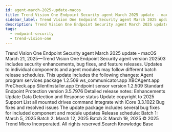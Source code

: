 ```yaml
---
id: agent-march-2025-update-macos
title: Trend Vision One Endpoint Security agent March 2025 update - macOS
sidebar_label: Trend Vision One Endpoint Security agent March 2025 update - macOS
description: Trend Vision One Endpoint Security agent March 2025 update - macOS
tags:
  - endpoint-security
  - trend-vision-one
---
```


 Trend Vision One Endpoint Security agent March 2025 update - macOS March 21, 2025—Trend Vision One Endpoint Security agent version 202503 includes security enhancements, bug fixes, and feature releases. Updates to individual components and agent modules may follow different batch release schedules. This update includes the following changes: Agent program services package 1.2.509 ws_communicator.app XBCAgent.app PreCheck.app SilentInstaller.app Endpoint sensor version 1.2.509 Standard Endpoint Protection version 3.5.7976 Detailed release notes: Enhancements Update Data Detection and Response status Update copyright to 2025 Support List all mounted drives command Integrate with iCore 3.3.1022 Bug fixes and resolved issues The update package includes several bug fixes for included component and module updates Release schedule: Batch 1: March 5, 2025 Batch 2: March 12, 2025 Batch 3: March 19, 2025 © 2025 Trend Micro Incorporated. All rights reserved.Search Knowledge Base